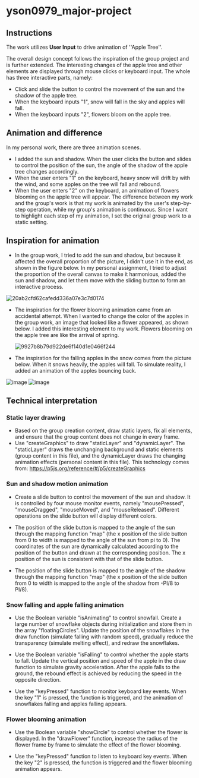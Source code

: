 # yson0979_major-project


## Instructions

The work utilizes **User Input** to drive animation of ''Apple Tree''. 

The overall design concept follows the inspiration of the group project and is further extended. The interesting changes of the apple tree and other elements are displayed through mouse clicks or keyboard input. The whole has three interactive parts, namely: 
- Click and slide the button to control the movement of the sun and the shadow of the apple tree.
- When the keyboard inputs "1", snow will fall in the sky and apples will fall.
- When the keyboard inputs "2", flowers bloom on the apple tree.

## Animation and difference

In my personal work, there are three animation scenes.
- I added the sun and shadow. When the user clicks the button and slides to control the position of the sun, the angle of the shadow of the apple tree changes accordingly.
- When the user enters "1" on the keyboard, heavy snow will drift by with the wind, and some apples on the tree will fall and rebound.
- When the user enters "2" on the keyboard, an animation of flowers blooming on the apple tree will appear.
The difference between my work and the group's work is that my work is animated by the user's step-by-step operation, while my group's animation is continuous. Since I want to highlight each step of my animation, I set the original group work to a static setting.

## Inspiration for animation

- In the group work, I tried to add the sun and shadow, but because it affected the overall proportion of the picture, I didn't use it in the end, as shown in the figure below. In my personal assignment, I tried to adjust the proportion of the overall canvas to make it harmonious, added the sun and shadow, and let them move with the sliding button to form an interactive process.

![20ab2cfd62cafedd336a07e3c7d0174](https://github.com/yson0979/yson0979_Majorproject_individual/assets/168100240/eab96152-e1bb-442d-a933-2b1ee0477709)

- The inspiration for the flower blooming animation came from an accidental attempt. When I wanted to change the color of the apples in the group work, an image that looked like a flower appeared, as shown below. I added this interesting element to my work. Flowers blooming on the apple tree are like the arrival of spring.

  ![9927b8b79d922de6f140d1e0466f244](https://github.com/yson0979/yson0979_Majorproject_individual/assets/168100240/dd690a3d-f470-4c55-ab30-c09e106948d6)

- The inspiration for the falling apples in the snow comes from the picture below. When it snows heavily, the apples will fall. To simulate reality, I added an animation of the apples bouncing back.

![image](https://github.com/yson0979/yson0979_Majorproject_individual/assets/168100240/a104ed19-b0fe-42ad-9d92-dcf8e2843af0)
![image](https://github.com/yson0979/yson0979_Majorproject_individual/assets/168100240/31325063-767d-440e-9769-64c0d77c0db0)

## Technical interpretation

### Static layer drawing
- Based on the group creation content, draw static layers, fix all elements, and ensure that the group content does not change in every frame.
- Use "createGraphics" to draw "staticLayer" and "dynamicLayer". The "staticLayer" draws the unchanging background and static elements (group content in this file), and the dynamicLayer draws the changing animation effects (personal content in this file). This technology comes from: https://p5js.org/reference/#/p5/createGraphics

### Sun and shadow motion animation
- Create a slide button to control the movement of the sun and shadow. It is controlled by four mouse monitor events, namely "mousePressed", "mouseDragged", "mouseMoved", and "mouseReleased". Different operations on the slide button will display different colors.

- The position of the slide button is mapped to the angle of the sun through the mapping function "map" (the x position of the slide button from 0 to width is mapped to the angle of the sun from pi to 0). The coordinates of the sun are dynamically calculated according to the position of the button and drawn at the corresponding position. The x position of the sun is consistent with that of the slide button.

- The position of the slide button is mapped to the angle of the shadow through the mapping function "map" (the x position of the slide button from 0 to width is mapped to the angle of the shadow from -PI/8 to PI/8).

### Snow falling and apple falling animation

- Use the Boolean variable "isAnimating" to control snowfall. Create a large number of snowflake objects during initialization and store them in the array "floatingCircles". Update the position of the snowflakes in the draw function (simulate falling with random speed), gradually reduce the transparency (simulate melting effect), and redraw the snowflakes.

- Use the Boolean variable "isFalling" to control whether the apple starts to fall. Update the vertical position and speed of the apple in the draw function to simulate gravity acceleration. After the apple falls to the ground, the rebound effect is achieved by reducing the speed in the opposite direction.

- Use the "keyPressed" function to monitor keyboard key events. When the key "1" is pressed, the function is triggered, and the animation of snowflakes falling and apples falling appears.

### Flower blooming animation

- Use the Boolean variable "showCircle" to control whether the flower is displayed. In the "drawFlower" function, increase the radius of the flower frame by frame to simulate the effect of the flower blooming.

- Use the "keyPressed" function to listen to keyboard key events. When the key "2" is pressed, the function is triggered and the flower blooming animation appears.
